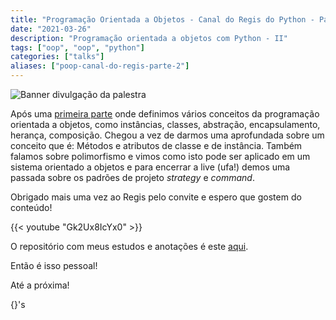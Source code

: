 ```yaml
---
title: "Programação Orientada a Objetos - Canal do Regis do Python - Parte 2"
date: "2021-03-26"
description: "Programação orientada a objetos com Python - II"
tags: ["oop", "oop", "python"]
categories: ["talks"]
aliases: ["poop-canal-do-regis-parte-2"]
---
```


![Banner divulgação da palestra](/images/thumb-poop-canal-regis-parte-2.jpg "Divulgação do Vídeo")

Após uma [primeira parte]() onde definimos vários conceitos da programação orientada a objetos, como instâncias, classes, abstração, encapsulamento, herança, composição. Chegou a vez de darmos uma aprofundada sobre um conceito que é: Métodos e atributos de classe e de instância. Também falamos sobre polimorfismo e vimos como isto pode ser aplicado em um sistema orientado a objetos e para encerrar a live (ufa!) demos uma passada sobre os padrões de projeto _strategy_ e _command_.

Obrigado mais uma vez ao Regis pelo convite e espero que gostem do conteúdo!

{{< youtube "Gk2Ux8IcYx0" >}}

O repositório com meus estudos e anotações é este [aqui](https://github.com/cassiobotaro/poop).

Então é isso pessoal!

Até a próxima!

{}'s
